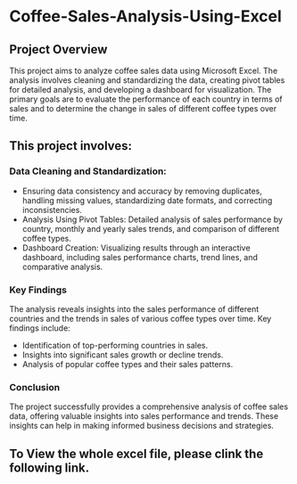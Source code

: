 # Coffee-Sales-Analysis-Using-Excel

## Project Overview
This project aims to analyze coffee sales data using Microsoft Excel. The analysis involves cleaning and standardizing the data, creating pivot tables for detailed analysis, and developing a dashboard for visualization. The primary goals are to evaluate the performance of each country in terms of sales and to determine the change in sales of different coffee types over time.

## This project involves:
### Data Cleaning and Standardization: 
- Ensuring data consistency and accuracy by removing duplicates, handling missing values, standardizing date formats, and correcting inconsistencies.
- Analysis Using Pivot Tables: Detailed analysis of sales performance by country, monthly and yearly sales trends, and comparison of different coffee types.
- Dashboard Creation: Visualizing results through an interactive dashboard, including sales performance charts, trend lines, and comparative analysis.

### Key Findings
The analysis reveals insights into the sales performance of different countries and the trends in sales of various coffee types over time. Key findings include:
- Identification of top-performing countries in sales.
- Insights into significant sales growth or decline trends.
- Analysis of popular coffee types and their sales patterns.

### Conclusion
The project successfully provides a comprehensive analysis of coffee sales data, offering valuable insights into sales performance and trends. These insights can help in making informed business decisions and strategies.

## To View the whole excel file, please clink the following link.
